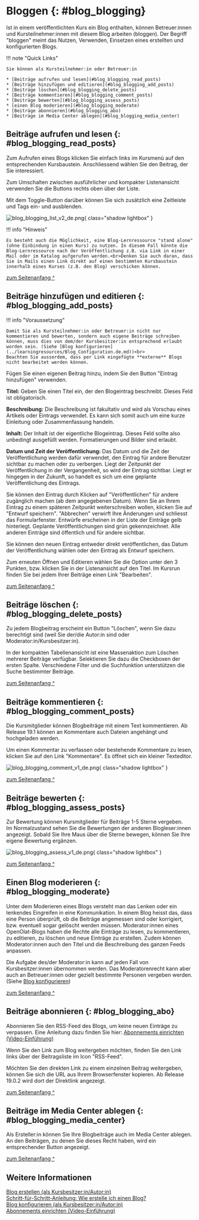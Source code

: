 # Bloggen {: #blog_blogging}

Ist in einem veröffentlichten Kurs ein Blog enthalten, können Betreuer:innen und Kursteilnehmer:innen mit diesem Blog arbeiten (bloggen). Der Begriff "bloggen" meint das Nutzen, Verwenden, Einsetzen eines erstellten und konfigurierten Blogs.

!!! note "Quick Links"

    Sie können als Kursteilnehmer:in oder Betreuer:in 

    * [Beiträge aufrufen und lesen](#blog_blogging_read_posts)
    * [Beiträge hinzufügen und editieren](#blog_blogging_add_posts)
    * [Beiträge löschen](#blog_blogging_delete_posts)
    * [Beiträge kommentieren](#blog_blogging_comment_posts)
    * [Beiträge bewerten](#blog_blogging_assess_posts)
    * [einen Blog moderieren](#blog_blogging_moderate)
    * [Beiträge abonnieren](#blog_blogging_abo)
    * [Beiträge im Media Center ablegen](#blog_blogging_media_center)



## Beiträge aufrufen und lesen {: #blog_blogging_read_posts}

Zum Aufrufen eines Blogs klicken Sie einfach links im Kursmenü auf den entsprechenden Kursbaustein. Anschliessend wählen Sie den Beitrag, der Sie interessiert.

Zum Umschalten zwischen ausführlicher und kompakter Listenansicht verwenden Sie die Buttons rechts oben über der Liste.

Mit dem Toggle-Button darüber können Sie sich zusätzlich eine Zeitleiste und Tags ein- und ausblenden.

![blog_blogging_list_v2_de.png](assets/blog_blogging_list_v2_de.png){ class="shadow lightbox" }

!!! info "Hinweis"

    Es besteht auch die Möglichkeit, eine Blog-Lernressource "stand alone" (ohne Einbindung in einen Kurs) zu nutzen. In diesem Fall könnte die Blog-Lernressource nach der Veröffentlichung z.B. via Link in einer Mail oder im Katalog aufgerufen werden.<br>Denken Sie auch daran, dass Sie in Mails einen Link direkt auf einen bestimmten Kursbaustein innerhalb eines Kurses (z.B. den Blog) verschicken können.    

[zum Seitenanfang ^](#blog_blogging)



## Beiträge hinzufügen und editieren {: #blog_blogging_add_posts}

!!! info "Voraussetzung"

    Damit Sie als Kursteilnehmer:in oder Betreuer:in nicht nur kommentieren und bewerten, sondern auch eigene Beiträge schreiben können, muss dies von dem/der Kursbesitzer:in entsprechend erlaubt worden sein. (Siehe [Blog konfigurieren](../learningresources/Blog_Configuration.de.md))<br>
    Beachten Sie ausserdem, dass per Link eingefügte **externe** Blogs nicht bearbeitet werden können.

Fügen Sie einen eigenen Beitrag hinzu, indem Sie den Button "Eintrag hinzufügen" verwenden.<br>


**Titel:** Geben Sie einen Titel ein, der den Blogeintrag beschreibt. Dieses Feld ist obligatorisch.

**Beschreibung:** Die Beschreibung ist fakultativ und wird als Vorschau eines Artikels oder Eintrags verwendet. Es kann sich somit auch um eine kurze Einleitung oder Zusammenfassung handeln.

**Inhalt:** Der Inhalt ist der eigentliche Blogeintrag. Dieses Feld sollte also unbedingt ausgefüllt werden. Formatierungen und Bilder sind erlaubt.

**Datum und Zeit der Veröffentlichung:** Das Datum und die Zeit der Veröffentlichung werden dafür verwendet, den Eintrag für andere Benutzer sichtbar zu machen oder zu verbergen. Liegt der Zeitpunkt der Veröffentlichung in der Vergangenheit, so wird der Eintrag sichtbar. Liegt er hingegen in der Zukunft, so handelt es sich um eine geplante Veröffentlichung des Eintrags.

Sie können den Eintrag durch Klicken auf "Veröffentlichen" für andere zugänglich machen (ab dem angegebenen Datum). Wenn Sie an Ihrem Eintrag zu einem späteren Zeitpunkt weiterschreiben wollen, klicken Sie auf "Entwurf speichern". "Abbrechen" verwirft Ihre Änderungen und schliesst das Formularfenster. Entwürfe erscheinen in der Liste der Einträge gelb hinterlegt. Geplante Veröffentlichungen sind grün gekennzeichnet. Alle anderen Einträge sind öffentlich und für andere sichtbar.

Sie können den neuen Eintrag entweder direkt veröffentlichen, das Datum der Veröffentlichung wählen oder den Eintrag als Entwurf speichern.

Zum erneuten Öffnen und Editieren wählen Sie die Option unter den 3 Punkten, bzw. klicken Sie in der Listenansicht auf den Titel. Im Kursrun finden Sie bei jedem Ihrer Beiträge einen Link "Bearbeiten".

[zum Seitenanfang ^](#blog_blogging)


## Beiträge löschen {: #blog_blogging_delete_posts}

Zu jedem Blogbeitrag erscheint ein Button "Löschen", wenn Sie dazu berechtigt sind (weil Sie der/die Autor:in sind oder Moderator:in/Kursbesitzer:in).

In der kompakten Tabellenansicht ist eine Massenaktion zum Löschen mehrerer Beiträge verfügbar. Selektieren Sie dazu die Checkboxen der ersten Spalte. Verschiedene Filter und die Suchfunktion unterstützen die Suche bestimmter Beiträge.

[zum Seitenanfang ^](#blog_blogging)


## Beiträge kommentieren {: #blog_blogging_comment_posts}

Die Kursmitglieder können Blogbeiträge mit einem Text kommentieren. Ab Release 19.1 können an Kommentare auch Dateien angehängt und hochgeladen werden.

Um einen Kommentar zu verfassen oder bestehende Kommentare zu lesen, klicken Sie auf den Link "Kommentare". Es öffnet sich ein kleiner Texteditor. 

![blog_blogging_comment_v1_de.png](assets/blog_blogging_comment_v1_de.png){ class="shadow lightbox" }

[zum Seitenanfang ^](#blog_blogging)


## Beiträge bewerten {: #blog_blogging_assess_posts}

Zur Bewertung können Kursmitglieder für Beiträge 1-5 Sterne vergeben. <br>
Im Normalzustand sehen Sie die Bewertungen der anderen Blogleser:innen angezeigt. Sobald Sie Ihre Maus über die Sterne bewegen, können Sie Ihre eigene Bewertung ergänzen. 

![blog_blogging_assess_v1_de.png](assets/blog_blogging_assess_v1_de.png){ class="shadow lightbox" }

[zum Seitenanfang ^](#blog_blogging)


## Einen Blog moderieren {: #blog_blogging_moderate}

Unter dem Moderieren eines Blogs versteht man das Lenken oder ein lenkendes Eingreifen in eine Kommunikation. In einem Blog heisst das, dass eine Person überprüft, ob die Beiträge angemessen sind oder korrigiert, bzw. eventuell sogar gelöscht werden müssen. Moderator:innen eines OpenOlat-Blogs haben die Rechte alle Einträge zu lesen, zu kommentieren, zu editieren, zu löschen und neue Einträge zu erstellen. Zudem können Moderator:innen auch den Titel und die Beschreibung des ganzen Feeds anpassen.

Die Aufgabe des/der Moderator:in kann auf jeden Fall von Kursbesitzer:innen übernommen werden. Das Moderatorenrecht kann aber auch an Betreuer:innen oder gezielt bestimmte Personen vergeben werden. (Siehe [Blog konfigurieren](../learningresources/Blog_Configuration.de.md))

[zum Seitenanfang ^](#blog_blogging)


## Beiträge abonnieren {: #blog_blogging_abo}

Abonnieren Sie den RSS-Feed des Blogs, um keine neuen Einträge zu verpassen. Eine Anleitung dazu finden Sie hier: [Abonnements einrichten (Video-Einführung)](https://www.youtube.com/embed/h9gOqt7TR7Q)

Wenn Sie den Link zum Blog weitergeben möchten, finden Sie den Link links über der Beitragsliste im Icon "RSS-Feed".

Möchten Sie den direkten Link zu einem einzelnen Beitrag weitergeben, können Sie sich die URL aus Ihrem Browserfenster kopieren. Ab Release 19.0.2 wird dort der Direktlink angezeigt. 

[zum Seitenanfang ^](#blog_blogging)


## Beiträge im Media Center ablegen {: #blog_blogging_media_center}

Als Ersteller:in können Sie Ihre Blogbeiträge auch im Media Center ablegen. An den Beiträgen, zu denen Sie dieses Recht haben, wird ein entsprechender Button angezeigt.

[zum Seitenanfang ^](#blog_blogging)


## Weitere Informationen

[Blog erstellen (als Kursbesitzer:in/Autor:in)](../learningresources/Blog_Create.de.md)<br>
[Schritt-für-Schritt-Anleitung: Wie erstelle ich einen Blog?](../../manual_how-to/blog/blog.de.md)<br>
[Blog konfigurieren (als Kursbesitzer:in/Autor:in)](../learningresources/Blog_Configuration.de.md)<br>
[Abonnements einrichten (Video-Einführung)](https://www.youtube.com/embed/h9gOqt7TR7Q)<br>

